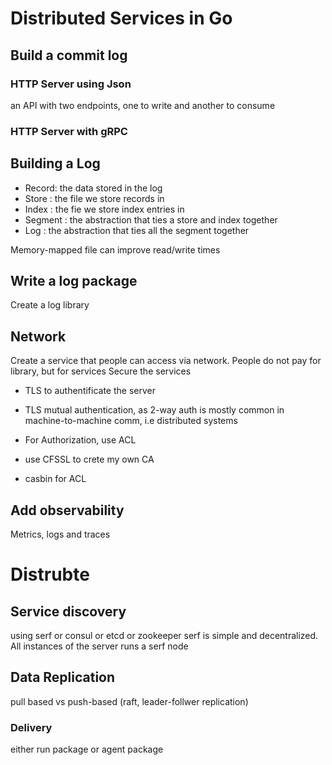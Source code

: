 # Distributed Services in Go

## Build a commit log

### HTTP Server using Json
an API with two endpoints, 
one to write and another to consume

### HTTP Server with gRPC

## Building a Log

- Record: the data stored in the log
- Store : the file we store records in
- Index : the fie we store index entries in
- Segment : the abstraction that ties a store and index together
- Log : the abstraction that ties all the segment together

Memory-mapped file can improve read/write times


## Write a log package
Create a log library

## Network
Create a service that people can access via network. People do not pay for library, but for services
Secure the services
- TLS to authentificate the server
- TLS mutual authentication, as 2-way auth is mostly common in machine-to-machine comm, i.e distributed systems

- For Authorization, use ACL

- use CFSSL to crete my own CA
- casbin for ACL

## Add observability
Metrics, logs and traces

# Distrubte

## Service discovery
using serf or consul or etcd or zookeeper
serf is simple and decentralized.
All instances of the server runs a serf node
## Data Replication
pull based vs push-based (raft, leader-follwer replication)

### Delivery
either run package or agent package